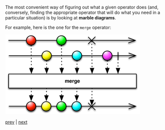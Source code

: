
The most convenient way of figuring out what a given operator does (and,
conversely, finding the appropriate operator that will do what you need
in a particular situation) is by looking at **marble diagrams**.

For example, here is the one for the `merge` operator:

![merge](../img/merge.png)



[prev](11.md) | [next](13.md)